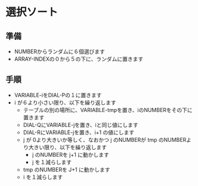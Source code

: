 # 選択ソート

## 準備
- NUMBERからランダムに６個選びます
- ARRAY-INDEXの０から５の下に、ランダムに置きます

## 手順
- VARIABLE-iをDIAL-Pの１に置きます
- i が６より小さい限り、以下を繰り返します
    - テーブルの別の場所に、VARIABLE-tmpを置き、iのNUMBERをその下に置きます
    - DIAL-QにVARIABLE-jを置き、iと同じ値にします
    - DIAL-RにVARIABLE-jを置き、i+1 の値にします
    - j が 0より大きいか等しく、なおかつ j のNUMBERが tmp のNUMBERより大きい限り、以下を繰り返します
        - j のNUMBERを j+1 に動かします
        - j を１減らします
    - tmp のNUMBERを J+1 に動かします
    - i を１減らします 